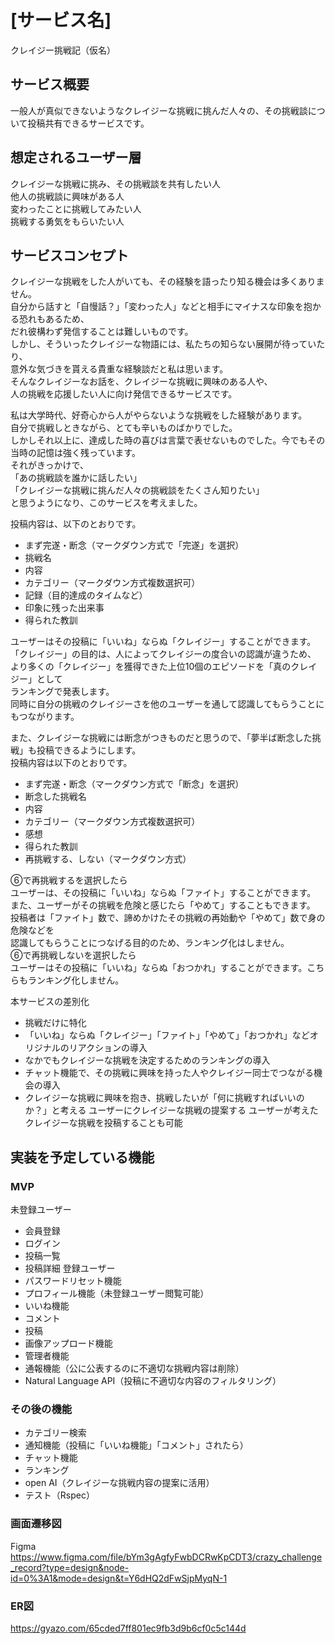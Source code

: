 # [サービス名]
クレイジー挑戦記（仮名）

## サービス概要
一般人が真似できないようなクレイジーな挑戦に挑んだ人々の、その挑戦談について投稿共有できるサービスです。

## 想定されるユーザー層
クレイジーな挑戦に挑み、その挑戦談を共有したい人  
他人の挑戦談に興味がある人  
変わったことに挑戦してみたい人  
挑戦する勇気をもらいたい人  

## サービスコンセプト
クレイジーな挑戦をした人がいても、その経験を語ったり知る機会は多くありません。  
自分から話すと「自慢話？」「変わった人」などと相手にマイナスな印象を抱かる恐れもあるため、  
だれ彼構わず発信することは難しいものです。  
しかし、そういったクレイジーな物語には、私たちの知らない展開が待っていたり、  
意外な気づきを貰える貴重な経験談だと私は思います。  
そんなクレイジーなお話を、クレイジーな挑戦に興味のある人や、  
人の挑戦を応援したい人に向け発信できるサービスです。  

私は大学時代、好奇心から人がやらないような挑戦をした経験があります。  
自分で挑戦しときながら、とても辛いものばかりでした。  
しかしそれ以上に、達成した時の喜びは言葉で表せないものでした。今でもその当時の記憶は強く残っています。  
それがきっかけで、  
「あの挑戦談を誰かに話したい」  
「クレイジーな挑戦に挑んだ人々の挑戦談をたくさん知りたい」  
と思うようになり、このサービスを考えました。  

投稿内容は、以下のとおりです。  
* まず完遂・断念（マークダウン方式で「完遂」を選択）
* 挑戦名
* 内容
* カテゴリー（マークダウン方式複数選択可）
* 記録（目的達成のタイムなど）
* 印象に残った出来事
* 得られた教訓

ユーザーはその投稿に「いいね」ならぬ「クレイジー」することができます。  
「クレイジー」の目的は、人によってクレイジーの度合いの認識が違うため、  
より多くの「クレイジー」を獲得できた上位10個のエピソードを「真のクレイジー」として  
ランキングで発表します。  
同時に自分の挑戦のクレイジーさを他のユーザーを通して認識してもらうことにもつながります。

また、クレイジーな挑戦には断念がつきものだと思うので、「夢半ば断念した挑戦」も投稿できるようにします。  
投稿内容は以下のとおりです。
* まず完遂・断念（マークダウン方式で「断念」を選択）
* 断念した挑戦名
* 内容
* カテゴリー（マークダウン方式複数選択可）
* 感想
* 得られた教訓
* 再挑戦する、しない（マークダウン方式）

⑥で再挑戦するを選択したら  
ユーザーは、その投稿に「いいね」ならぬ「ファイト」することができます。  
また、ユーザーがその挑戦を危険と感じたら「やめて」することもできます。    
投稿者は「ファイト」数で、諦めかけたその挑戦の再始動や「やめて」数で身の危険などを  
認識してもらうことにつなげる目的のため、ランキング化はしません。  
⑥で再挑戦しないを選択したら  
ユーザーはその投稿に「いいね」ならぬ「おつかれ」することができます。こちらもランキング化しません。

本サービスの差別化
* 挑戦だけに特化
* 「いいね」ならぬ「クレイジー」「ファイト」「やめて」「おつかれ」などオリジナルのリアクションの導入
* なかでもクレイジーな挑戦を決定するためのランキングの導入
* チャット機能で、その挑戦に興味を持った人やクレイジー同士でつながる機会の導入
* クレイジーな挑戦に興味を抱き、挑戦したいが「何に挑戦すればいいのか？」と考える
  ユーザーにクレイジーな挑戦の提案する
  ユーザーが考えたクレイジーな挑戦を投稿することも可能

## 実装を予定している機能
### MVP
未登録ユーザー
* 会員登録
* ログイン
* 投稿一覧
* 投稿詳細
登録ユーザー
* パスワードリセット機能
* プロフィール機能（未登録ユーザー閲覧可能）
* いいね機能
* コメント
* 投稿
* 画像アップロード機能
* 管理者機能
* 通報機能（公に公表するのに不適切な挑戦内容は削除）
* Natural Language API（投稿に不適切な内容のフィルタリング）

### その後の機能
* カテゴリー検索
* 通知機能（投稿に「いいね機能」「コメント」されたら）
* チャット機能
* ランキング
* open AI（クレイジーな挑戦内容の提案に活用）
* テスト（Rspec）

### 画面遷移図
Figma
https://www.figma.com/file/bYm3gAgfyFwbDCRwKpCDT3/crazy_challenge_record?type=design&node-id=0%3A1&mode=design&t=Y6dHQ2dFwSjpMyqN-1

### ER図
https://gyazo.com/65cded7ff801ec9fb3d9b6cf0c5c144d
